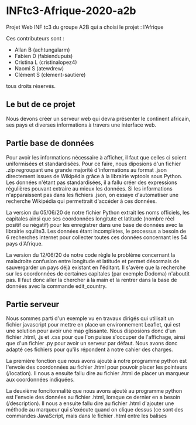 # INFtc3-Afrique-2020-a2b

Projet Web INF tc3 du groupe A2B qui a choisi le projet : l'Afrique

Ces contributeurs sont :

- Allan B (achtungalarm)
- Fabien D (fabiendupuis)
- Cristina L (cristinalopez4)
- Naomi S (atewdrew)
- Clément S (clement-sautiere)

tous droits réservés.

## Le but de ce projet

Nous devons créer un serveur web qui devra présenter le continent africain, ses pays et diverses informations à travers une interface web. 

## Partie base de données

Pour avoir les informations nécessaire à afficher, il faut que celles ci soient uniformisées et standardisées. Pour ce faire, nous diposions d'un fichier .zip regroupant une grande majorité d'informations au format .json directement issues de Wikipédia grâce à la librairie wptools sous Python. Les données n'étant pas standardisées, il a fallu créer des expressions régulières pouvant extraire au mieux les données. Si les informations n'apparaissent pas dans les fichiers .json, on essaye d'automatiser une recherche Wikipédia qui permettrait d'accéder à ces données.

La version du 05/06/20 de notre fichier Python extrait les noms officiels, les capitales ainsi que ses coordonnées longitute et latitude (nombre réel positif ou négatif) pour les enregistrer dans une base de données avec la librairie squlite3. Les données étant incomplètes, le processus a besoin de 6 recherches internet pour collecter toutes ces données concernant les 54 pays d'Afrique.

La version du 12/06/20 de notre code règle le problème concernant la maladroite confusion entre longitude et latitude et permet désormais de sauvergarder un pays déjà existant en l'éditant. Il s'avère que la recherche sur les coordonnées de certaines capitales (par exemple Dodoma) n'aboutit pas. Il faut donc aller la chercher à la main et la rentrer dans la base de données avec la commande edit_country.

## Partie serveur

Nous sommes parti d'un exemple vu en travaux dirigés qui utilisait un fichier javascript pour mettre en place un environnement Leaflet, qui est une solution pour avoir une map glissante. Nous disposions donc d'un fichier .html, .js et .css pour que l'on puisse s'occuper de l'affichage, ainsi que d'un fichier .py pour avoir un serveur par défaut. Nous avons donc adapté ces fichiers pour qu'ils répondent à notre cahier des charges. 

La première fonction que nous avons ajouté à notre programme python est l'envoie des coordonnées au fichier .html pour pouvoir placer les pointeurs (/location). Il nous a ensuite fallu dire au fichier .html de placer un marqueur aux coordonnées indiquées.

La deuxième foncitonnalité que nous avons ajouté au programme python est l'envoie des données au fichier .html, lorsque ce dernier en a besoin (/description). Il nous a ensuite fallu dire au fichier .html d'ajouter une méthode au marqueur qui s'exécute quand on clique dessus (ce sont des commandes JavaScript, mais dans le fichier .html entre les balises <script>). Quand le clique est réalisé, on demande au serveur d'accéder à /desription, il va donc nous retourner les données du pays concerné. Il nous suffit de les afficher grâce au fichier html.
  
Nous disposions déjà des drapeaux de chacun des pays dont le nom était : nom-largeurxhauteur.png qui se situent dans le répertoire /flags. Ainsi nous avons ajouter dans la deuxième fonctionnalité l'aperçu du drapeau sur la page web.

Quelques petits détails : un environnement colonne a été ajouté pour un affichage plus esthétique, la map a été agrandie en hauteur pour une meilleure visibilité, le niveau de zoom et la position par défaut a été revue pour englober tout le continent, un zoom automatique et un centrage est effectué quand on clique sur un pointeur (non adapté à la dimension du pays), l'ajout du *Clustering* qui nous permet de rassembler les marqueurs trop proches dans l'affichage en indiquant le nombre de marqueurs rassemblés, le clique sur ce dernier nous permet de zoomer sur la zone où sont rassemblés lesdits marqueurs (voir la vidéo).

### Droits

Les fichiers des *MarkerCluster.css* et *leaflet.markercluster-src.js* ne nous appertiennent pas, ils ont été récupéré sur https://github.com/Leaflet/Leaflet.markercluster.

Les images des drapeaux ne nous appertiennet pas, ils ont été délivrés par l'École Centrale de Lyon.

Le fichier *africa.zip*, *leaflet.css* et *leaflet.js* ne nous appartiennent pas, ils ont été délivré par l'École Centrale de Lyon.
